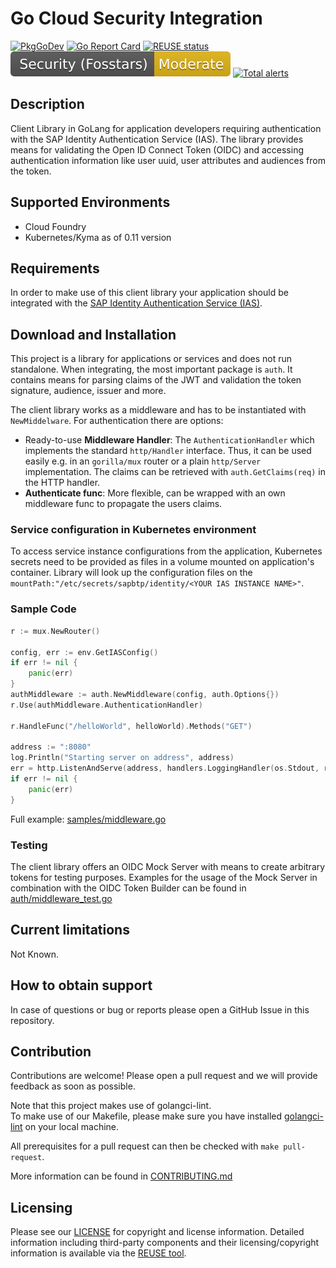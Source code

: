 # Go Cloud Security Integration

[![PkgGoDev](https://pkg.go.dev/badge/github.com/sap/cloud-security-client-go/auth)](https://pkg.go.dev/github.com/sap/cloud-security-client-go/auth)
[![Go Report Card](https://goreportcard.com/badge/github.com/SAP/cloud-security-client-go)](https://goreportcard.com/report/github.com/SAP/cloud-security-client-go)
[![REUSE status](https://api.reuse.software/badge/github.com/SAP/cloud-security-client-go)](https://api.reuse.software/info/github.com/SAP/cloud-security-client-go)
[![Fosstars security rating](https://raw.githubusercontent.com/SAP/cloud-security-client-go/fosstars-report/fosstars_badge.svg)](https://github.com/SAP/cloud-security-client-go/blob/fosstars-report/fosstars_report.md)
[![Total alerts](https://img.shields.io/lgtm/alerts/g/SAP/cloud-security-client-go.svg?logo=lgtm&logoWidth=18)](https://lgtm.com/projects/g/SAP/cloud-security-client-go/alerts/)

## Description
Client Library in GoLang for application developers requiring authentication with the SAP Identity Authentication Service (IAS). The library provides means for validating the Open ID Connect Token (OIDC) and accessing authentication information like user uuid, user attributes and audiences from the token.

## Supported Environments
- Cloud Foundry
- Kubernetes/Kyma as of 0.11 version

## Requirements
In order to make use of this client library your application should be integrated with the [SAP Identity Authentication Service (IAS)](https://help.sap.com/viewer/6d6d63354d1242d185ab4830fc04feb1/LATEST/en-US/d17a116432d24470930ebea41977a888.html).

## Download and Installation
This project is a library for applications or services and does not run standalone.
When integrating, the most important package is `auth`. It contains means for parsing claims of the JWT and validation 
the token signature, audience, issuer and more.

The client library works as a middleware and has to be instantiated with `NewMiddelware`. For authentication there are options: 
 - Ready-to-use **Middleware Handler**: The `AuthenticationHandler` which implements the standard `http/Handler` interface. Thus, it can be used easily e.g. in an `gorilla/mux` router or a plain `http/Server` implementation. The claims can be retrieved with `auth.GetClaims(req)` in the HTTP handler.
 - **Authenticate func**: More flexible, can be wrapped with an own middleware func to propagate the users claims. 

### Service configuration in Kubernetes environment
To access service instance configurations from the application, Kubernetes secrets need to be provided as files in a volume mounted on application's container. Library will look up the configuration files on the `mountPath:"/etc/secrets/sapbtp/identity/<YOUR IAS INSTANCE NAME>"`.


### Sample Code

```go
r := mux.NewRouter()

config, err := env.GetIASConfig()
if err != nil {
    panic(err)
}
authMiddleware := auth.NewMiddleware(config, auth.Options{})
r.Use(authMiddleware.AuthenticationHandler)

r.HandleFunc("/helloWorld", helloWorld).Methods("GET")

address := ":8080"
log.Println("Starting server on address", address)
err = http.ListenAndServe(address, handlers.LoggingHandler(os.Stdout, r))
if err != nil {
    panic(err)
}   
```
Full example: [samples/middleware.go](samples/middleware.go)

### Testing
The client library offers an OIDC Mock Server with means to create arbitrary tokens for testing purposes. Examples for the usage of the Mock Server in combination with the OIDC Token Builder can be found in [auth/middleware_test.go](auth/middleware_test.go) 

## Current limitations
Not Known.

## How to obtain support
In case of questions or bug or reports please open a GitHub Issue in this repository.

## Contribution
Contributions are welcome! Please open a pull request and we will provide feedback as soon as possible.

Note that this project makes use of golangci-lint.  
To make use of our Makefile, please make sure you have installed [golangci-lint](https://golangci-lint.run/usage/install/#local-installation) on your local machine.

All prerequisites for a pull request can then be checked with `make pull-request`. 

More information can be found in [CONTRIBUTING.md](./CONTRIBUTING.md)

## Licensing
Please see our [LICENSE](./LICENSE) for copyright and license information. Detailed information including third-party components and their licensing/copyright information is available via the [REUSE tool](https://api.reuse.software/info/github.com/SAP/cloud-security-client-go).
